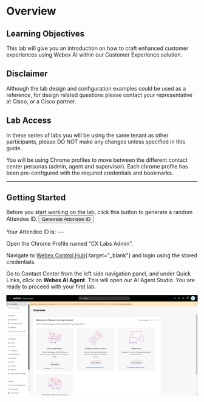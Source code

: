 # Overview

## Learning Objectives

This lab will give you an introduction on how to craft enhanced customer experiences using Webex AI within our Customer Experience solution. 

## Disclaimer

Although the lab design and configuration examples could be used as a reference, for design related questions please contact your representative at Cisco, or a Cisco partner.

## Lab Access

In these series of labs you will be using the same tenant as other participants, please DO NOT make any changes unless specified in this guide. 

You will be using Chrome profiles to move between the different contact center personas (admin, agent and supervisor). Each chrome profile has been pre-configured with the required credentials and bookmarks. 

---



## Getting Started

Before you start working on the lab, click this button to generate a random Attendee ID. <button onclick="generateAttendeeId()">Generate Attendee ID</button>

Your Attendee ID is: <span id="attendee-id">---</span>

Open the Chrome Profile named "CX Labs Admin".

Navigate to [Webex Control Hub](https://admin.webex.com){:target="_blank"} and login using the stored credentials.

Go to Contact Center from the left side navigation panel, and under Quick Links, click on **Webex AI Agent**. This will open our AI Agent Studio. You are ready to proceed with your first lab. 

![Profiles](../assets/L1M6_OpenWebexAI.gif)